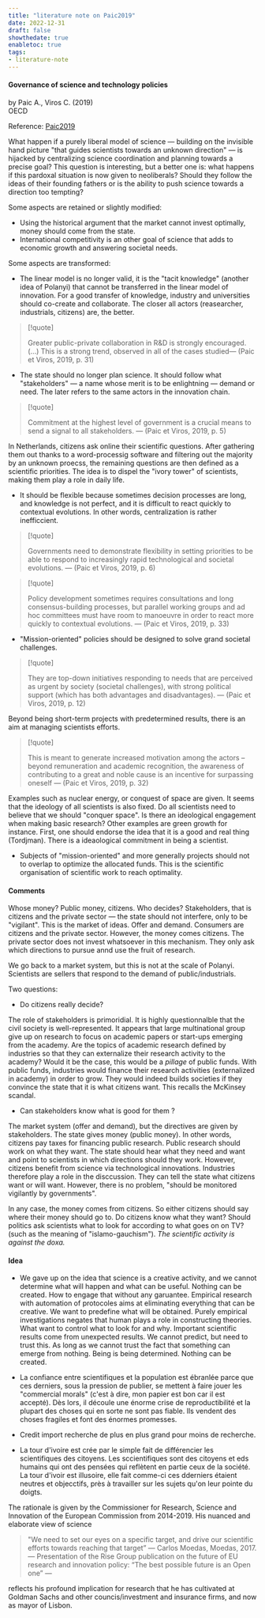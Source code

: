 ```yaml
---
title: "literature note on Paic2019"
date: 2022-12-31
draft: false
showthedate: true
enabletoc: true
tags:
- literature-note
---
```


#### **Governance of science and technology policies**     
by Paic A., Viros C. (2019)         
OECD      

Reference: [Paic2019](reference/Paic2019.md)

What happen if a purely liberal model of science — building on the invisible hand picture "that guides scientists towards an unknown direction" — is hijacked by centralizing science coordination and planning towards a precise goal? This question is interesting, but a better one is: what happens if this pardoxal situation is now given to neoliberals? Should they follow the ideas of their founding fathers or is the ability to push science towards a direction too tempting? 

Some aspects are retained or slightly modified: 

- Using the historical argument that the market cannot invest optimally, money should come from the state. 
- International competitivity is an other goal of science that adds to economic growth and answering societal needs.

Some aspects are transformed: 

- The linear model is no longer valid, it is the "tacit knowledge" (another idea of Polanyi) that cannot be transferred in the linear model of innovation. For a good transfer of knowledge, industry and universities should co-create and collaborate. The closer all actors (reasearcher, industrials, citizens) are, the better. 

> [!quote] 
>
>Greater public-private collaboration in R&D is strongly encouraged. (...) This is a strong trend, observed in all of the cases studied—  (Paic et Viros, 2019, p. 31) 

- The state should no longer plan science. It should follow what "stakeholders" — a name whose merit is to be enlightning — demand or need. The later refers to the same actors in the innovation chain. 

> [!quote] 
>
>Commitment at the highest level of government is a crucial means to send a signal to all stakeholders. —  (Paic et Viros, 2019, p. 5) 

In Netherlands, citizens ask online their scientific questions. After gathering them out thanks to a word-processig software and filtering out the majority by an unknown proecss, the remaining questions are then defined as a scientific priorities. The idea is to dispel the "ivory tower" of scientists, making them play a role in daily life.

- It should be flexible because sometimes decision processes are long, and knowledge is not perfect, and it is difficult to react quickly to contextual evolutions. In other words, centralization is rather inefficcient. 

> [!quote] 
>
>Governments need to demonstrate flexibility in setting priorities to be able to respond to increasingly rapid technological and societal evolutions. —  (Paic et Viros, 2019, p. 6) 

> [!quote] 
>
>Policy development sometimes requires consultations and long consensus-building processes, but parallel working groups and ad hoc committees must have room to manoeuvre in order to react more quickly to contextual evolutions. —  (Paic et Viros, 2019, p. 33) 

- "Mission-oriented" policies should be designed to solve grand societal challenges. 
> [!quote] 
>
>They are top-down initiatives responding to needs that are perceived as urgent by society (societal challenges), with strong political support (which has both advantages and disadvantages). —  (Paic et Viros, 2019, p. 12) 

Beyond being short-term projects with predetermined results, there is an aim at managing scientists efforts. 
> [!quote] 
>
>This is meant to generate increased motivation among the actors – beyond remuneration and academic recognition, the awareness of contributing to a great and noble cause is an incentive for surpassing oneself —  (Paic et Viros, 2019, p. 32) 

Examples such as nuclear energy, or conquest of space are given. It seems that the ideology of all scientists is also fixed. Do all scientists need to believe that we should "conquer space". Is there an ideological engagement when making basic research?  Other examples are green growth for instance. First, one should endorse the idea that it is a good and real thing (Tordjman). There is a ideaological commitment in being a scientist. 

- Subjects of "mission-oriented" and more generally projects should not to overlap to optimize the allocated funds. This is the scientific organisation of scientific work to reach optimality. 

#### Comments 

Whose money? Public money, citizens. Who decides? Stakeholders, that is citizens and the private sector — the state should not interfere, only to be "vigilant".  This is the market of ideas. Offer and demand. Consumers are citizens and the private sector. However, the money comes citizens. The private sector does not invest whatsoever in this mechanism. They only ask which directions to pursue annd use the fruit of research. 

We go back to a market system, but this is not at the scale of Polanyi. Scientists are sellers that respond to the demand of public/industrials.


Two questions:

- Do citizens really decide? 

The role of stakeholders is primoridial. It is highly questionnalble that the civil society is well-represented.  It appears that large multinational group give up on research to focus on academic papers or start-ups emerging from the academy. Are the topics of academic research defined by industries so that they can externalize their research activity to the academy? Would it be the case, this would be a *pillage* of public funds. With public funds, industries would finance their research activities (externalized in academy) in order to grow. They would indeed builds societies if they convince the state that it is what citizens want. This recalls the McKinsey scandal. 

- Can stakeholders know what is good for them ? 

The market system (offer and demand), but the directives are given by stakeholders. The state gives money (public money). In other words, citizens pay taxes for financing public research. Public research should work on what they want. The state should hear what they need and want and point to scientists in which directions should they work. However, citizens benefit from science via technological innovations. Industries therefore play a role in the disccussion. They can tell the state what citizens want or will want. However, there is no problem, "should be monitored vigilantly by governments". 

In any case, the money comes from citizens. So either citizens should say where their money should go to. Do citizens know what they want? Should politics ask scientists what to look for according to what goes on on TV? (such as the meaning of "islamo-gauchism"). *The scientific activity is against the doxa.* 

#### Idea 

- We gave up on the idea that science is a creative activity, and we cannot determine what will happen and what can be useful. Nothing can be created. How to engage that without any garuantee. 
Empirical research with automation of protocoles aims at eliminating everything that can be creative. We want to predefine what will be obtained. Purely empirical investigations negates that human plays a role in constructing theories. What want to control what to look for and why. Important scientific results come from unexpected results. We cannot predict, but need to trust this. As long as we cannot trust the fact that something can emerge from nothing. Being is being determined. Nothing can be created.  

- La confiance entre scientifiques et la population est ébranlée parce que ces derniers, sous la pression de publier, se mettent à faire jouer les "commercial morals" (c'est à dire, mon papier est bon car il est accepté). Dès lors, il découle une énorme crise de reproductibilité et la plupart des choses qui en sorte ne sont pas fiable.  Ils vendent des choses fragiles et font des énormes promesses. 

- Credit import recherche de plus en plus grand pour moins de recherche. 

- La tour d'ivoire est crée par le simple fait de différencier les scientifiques des citoyens. Les sccientifiques sont des citoyens et eds humains qui ont des pensées qui reflètent en partie ceux de la société. La tour d'ivoir est illusoire, elle fait comme-ci ces dderniers étaient neutres et objecctifs, près à travailler sur les sujets qu'on leur pointe du doigts. 


The rationale is given by the Commissioner for Research, Science and Innovation of the European Commission from 2014-2019. His nuanced and elaborate view of science

> "We need to set our eyes on a specific target, and drive our scientific efforts towards reaching that target” — Carlos Moedas, Moedas, 2017.
>  — Presentation of the Rise Group publication on the future of EU research and innovation policy: “The best possible future is an Open one” —

reflects his profound implication for research that he has cultivated at Goldman Sachs and other councis/investment and insurance firms, and now as mayor of Lisbon. 